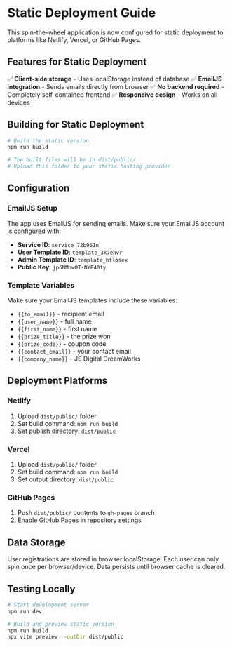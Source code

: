 # Static Deployment Guide

This spin-the-wheel application is now configured for static deployment to platforms like Netlify, Vercel, or GitHub Pages.

## Features for Static Deployment

✅ **Client-side storage** - Uses localStorage instead of database
✅ **EmailJS integration** - Sends emails directly from browser
✅ **No backend required** - Completely self-contained frontend
✅ **Responsive design** - Works on all devices

## Building for Static Deployment

```bash
# Build the static version
npm run build

# The built files will be in dist/public/
# Upload this folder to your static hosting provider
```

## Configuration

### EmailJS Setup
The app uses EmailJS for sending emails. Make sure your EmailJS account is configured with:

- **Service ID**: `service_72b961n`
- **User Template ID**: `template_3k7ehvr` 
- **Admin Template ID**: `template_hflosex`
- **Public Key**: `jp6NMnw0T-NYE40fy`

### Template Variables
Make sure your EmailJS templates include these variables:
- `{{to_email}}` - recipient email
- `{{user_name}}` - full name
- `{{first_name}}` - first name
- `{{prize_title}}` - the prize won
- `{{prize_code}}` - coupon code
- `{{contact_email}}` - your contact email
- `{{company_name}}` - JS Digital DreamWorks

## Deployment Platforms

### Netlify
1. Upload `dist/public/` folder
2. Set build command: `npm run build`
3. Set publish directory: `dist/public`

### Vercel
1. Upload `dist/public/` folder
2. Set build command: `npm run build`
3. Set output directory: `dist/public`

### GitHub Pages
1. Push `dist/public/` contents to `gh-pages` branch
2. Enable GitHub Pages in repository settings

## Data Storage

User registrations are stored in browser localStorage. Each user can only spin once per browser/device. Data persists until browser cache is cleared.

## Testing Locally

```bash
# Start development server
npm run dev

# Build and preview static version
npm run build
npx vite preview --outDir dist/public
```